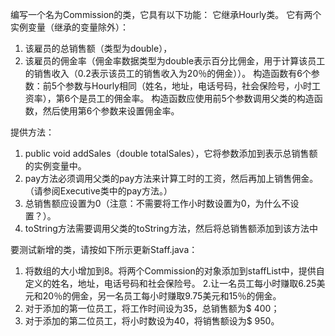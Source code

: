 编写一个名为Commission的类，它具有以下功能： 它继承Hourly类。 它有两个实例变量（继承的变量除外）：

1. 该雇员的总销售额（类型为double），
2. 该雇员的佣金率（佣金率数据类型为double表示百分比佣金，用于计算该员工的销售收入（0.2表示该员工的销售收入为20％的佣金））。 构造函数有6个参数：前5个参数与Hourly相同（姓名，地址，电话号码，社会保险号，小时工资率），第6个是员工的佣金率。 构造函数应使用前5个参数调用父类的构造函数，然后使用第6个参数来设置佣金率。

提供方法：

1. public void addSales（double totalSales），它将参数添加到表示总销售额的实例变量中。
2. pay方法必须调用父类的pay方法来计算工时的工资，然后再加上销售佣金。 （请参阅Executive类中的pay方法。）
3. 总销售额应设置为0（注意：不需要将工作小时数设置为0，为什么不设置？）。
4. toString方法需要调用父类的toString方法，然后将总销售额添加到该方法中

要测试新增的类，请按如下所示更新Staff.java：

1. 将数组的大小增加到8。将两个Commission的对象添加到staffList中，提供自定义的姓名，地址，电话号码和社会保险号。
2.让一名员工每小时赚取6.25美元和20％的佣金，另一名员工每小时赚取9.75美元和15％的佣金。
3. 对于添加的第一位员工，将工作时间设为35，总销售额为$ 400；
4. 对于添加的第二位员工，将小时数设为40，将销售额设为$ 950。